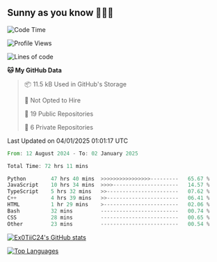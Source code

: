 ## Sunny as you know 🫨🫨👋

<!--START_SECTION:waka-->
![Code Time](http://img.shields.io/badge/Code%20Time-72%20hrs%2035%20mins-blue)

![Profile Views](http://img.shields.io/badge/Profile%20Views-3-blue)

![Lines of code](https://img.shields.io/badge/From%20Hello%20World%20I%27ve%20Written-205.5%20thousand%20lines%20of%20code-blue)

**🐱 My GitHub Data** 

> 📦 11.5 kB Used in GitHub's Storage 
 > 
> 🚫 Not Opted to Hire
 > 
> 📜 19 Public Repositories 
 > 
> 🔑 6 Private Repositories 
 > 

 Last Updated on 04/01/2025 01:01:17 UTC
<!--END_SECTION:waka-->

<!--START_SECTION:code-->

```rust
From: 12 August 2024 - To: 02 January 2025

Total Time: 72 hrs 11 mins

Python        47 hrs 40 mins  >>>>>>>>>>>>>>>>---------   65.67 %
JavaScript    10 hrs 34 mins  >>>>---------------------   14.57 %
TypeScript    5 hrs 32 mins   >>-----------------------   07.62 %
C++           4 hrs 39 mins   >>-----------------------   06.41 %
HTML          1 hr 29 mins    >------------------------   02.06 %
Bash          32 mins         -------------------------   00.74 %
CSS           28 mins         -------------------------   00.65 %
Other         23 mins         -------------------------   00.54 %
```

<!--END_SECTION:code-->
<a href="http://www.github.com/Ex0TiiC24"><img src="https://github-readme-stats.vercel.app/api?username=Ex0TiiC24&show_icons=true&hide=&count_private=true&title_color=0891b2&text_color=ffffff&icon_color=0891b2&bg_color=1c1917&hide_border=true&show_icons=true" alt="Ex0TiiC24's GitHub stats" /></a>

<a href="https://github.com/Ex0TiiC24" align="left"><img src="https://github-readme-stats.vercel.app/api/top-langs/?username=Ex0TiiC24&langs_count=10&title_color=0891b2&text_color=ffffff&icon_color=0891b2&bg_color=1c1917&hide_border=true&locale=en&custom_title=Top%20%Languages" alt="Top Languages" /></a>


